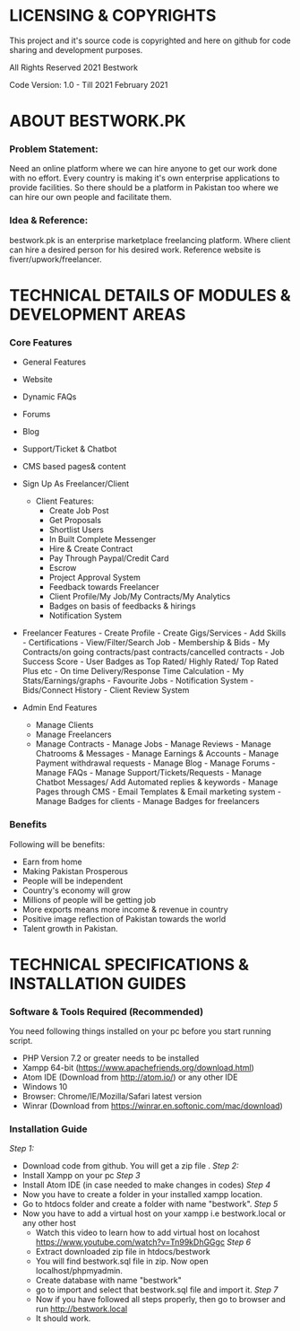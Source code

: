 # LICENSING & COPYRIGHTS 
This project and it's source code is copyrighted and here on github for code sharing and development purposes.

All Rights Reserved 2021 Bestwork

Code Version: 1.0 - Till 2021 February 2021

# ABOUT BESTWORK.PK 

### Problem Statement:
Need an online platform where we can hire anyone to get our work done with no effort. Every country is making it's own enterprise applications to provide facilities. So there should be a platform in Pakistan too where we can hire our own people and facilitate them.

### Idea & Reference:
bestwork.pk is an enterprise marketplace freelancing platform. Where client can hire a desired person for his desired work. Reference website is fiverr/upwork/freelancer. 


# TECHNICAL DETAILS OF MODULES & DEVELOPMENT AREAS 

### Core Features
  - General Features
   - Website
   - Dynamic FAQs
   - Forums
   - Blog
   - Support/Ticket & Chatbot
   - CMS based pages& content
 
  - Sign Up As Freelancer/Client
      - Client Features: 
         - Create Job Post
         - Get Proposals
         - Shortlist Users
         - In Built Complete Messenger
         - Hire & Create Contract 
         - Pay Through Paypal/Credit Card 
         - Escrow 
         - Project Approval System
         - Feedback towards Freelancer
         - Client Profile/My Job/My Contracts/My Analytics
         - Badges on basis of feedbacks & hirings
         - Notification System 

   - Freelancer Features
         - Create Profile
         - Create Gigs/Services
         - Add Skills 
         - Certifications
         - View/Filter/Search Job
         - Membership & Bids
         - My Contracts/on going contracts/past contracts/cancelled contracts
         - Job Success Score
         - User Badges as Top Rated/ Highly Rated/ Top Rated Plus etc 
         - On time Delivery/Response Time Calculation 
         - My Stats/Earnings/graphs
         - Favourite Jobs
         - Notification System 
         - Bids/Connect History 
         - Client Review System

   - Admin End Features

        - Manage Clients
        - Manage Freelancers
        - Manage Contracts
				- Manage Jobs
				- Manage Reviews
				- Manage Chatrooms & Messages
				- Manage Earnings & Accounts
				- Manage Payment withdrawal requests
				- Manage Blog
				- Manage Forums
				- Manage FAQs
				- Manage Support/Tickets/Requests
				- Manage Chatbot Messages/ Add Automated replies & keywords
				- Manage Pages through CMS
				- Email Templates & Email marketing system
				- Manage Badges for clients
				- Manage Badges for freelancers

  ### Benefits 
   Following will be benefits:

- Earn from home
- Making Pakistan Prosperous
- People will be independent
- Country's economy will grow
- Millions of people will be getting job
- More exports means more income & revenue in country
- Positive image reflection of Pakistan towards the world
- Talent growth in Pakistan. 

# TECHNICAL SPECIFICATIONS & INSTALLATION GUIDES

###  Software & Tools Required (Recommended)
   You need following things installed on your pc before you start running script.
   - PHP Version 7.2 or greater needs to be installed
   - Xampp 64-bit (https://www.apachefriends.org/download.html)
   - Atom IDE (Download from http://atom.io/) or any other IDE
   - Windows 10 
   - Browser: Chrome/IE/Mozilla/Safari latest version
   - Winrar (Download from https://winrar.en.softonic.com/mac/download)
   
 ### Installation Guide
  
  *Step 1:*
   - Download code from github. You will get a zip file .
  *Step 2:*
   - Install Xampp on your pc 
  *Step 3*
   - Install Atom IDE (in case needed to make changes in codes)
  *Step 4*
   - Now you have to create a folder in  your installed xampp location. 
   - Go to htdocs folder and create a folder with name "bestwork".
	 *Step 5*
   - Now you have to add a virtual host on your xampp i.e bestwork.local or any other host
	 - Watch this video to learn how to add virtual host on locahost https://www.youtube.com/watch?v=Tn99kDhGGgc
	 *Step 6*
	 - Extract downloaded zip file in htdocs/bestwork 
	 - You will find bestwork.sql file in zip. Now open localhost/phpmyadmin.
	 - Create database with name "bestwork"
	 - go to import and select that bestwork.sql file and import it.
   *Step 7*
	 - Now if you have followed all steps properly, then go to browser and run http://bestwork.local
	 - It should work.

